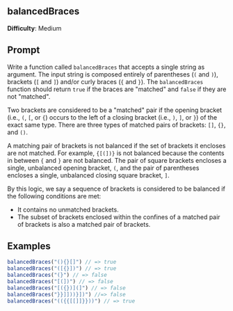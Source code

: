 ## balancedBraces

**Difficulty**: Medium 

## Prompt 

Write a function called `balancedBraces` that accepts a single string as argument. The input string is composed entirely of parentheses (`(` and `)`), brackets (`[` and `]`) and/or curly braces (`{` and `}`). The `balancedBraces` function should return `true` if the braces are "matched" and `false` if they are not "matched".

Two brackets are considered to be a "matched" pair if the opening bracket (i.e., `(`, `[`, or `{`) occurs to the left of a closing bracket (i.e., `)`, `]`, or `}`) of the exact same type. There are three types of matched pairs of brackets: `[]`, `{}`, and `()`.

A matching pair of brackets is not balanced if the set of brackets it encloses are not matched. For example, `{[(])}` is not balanced because the contents in between `{` and `}` are not balanced. The pair of square brackets encloses a single, unbalanced opening bracket, `(`, and the pair of parentheses encloses a single, unbalanced closing square bracket, `]`.

By this logic, we say a sequence of brackets is considered to be balanced if the following conditions are met:

* It contains no unmatched brackets.
* The subset of brackets enclosed within the confines of a matched pair of brackets is also a matched pair of brackets.

## Examples 

```js
balancedBraces("(){}[]") // => true
balancedBraces("([{}])") // => true
balancedBraces("(}") // => false
balancedBraces("[(])") // => false
balancedBraces("[({})](]") // => false
balancedBraces("}}]]))}])") //=> false
balancedBraces("(({{[[]]}}))") // => true
```
